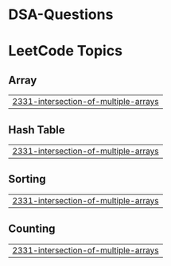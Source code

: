 # DSA-Questions
<!---LeetCode Topics Start-->
# LeetCode Topics
## Array
|  |
| ------- |
| [2331-intersection-of-multiple-arrays](https://github.com/kartikrastogi18/DSA-Questions/tree/master/2331-intersection-of-multiple-arrays) |
## Hash Table
|  |
| ------- |
| [2331-intersection-of-multiple-arrays](https://github.com/kartikrastogi18/DSA-Questions/tree/master/2331-intersection-of-multiple-arrays) |
## Sorting
|  |
| ------- |
| [2331-intersection-of-multiple-arrays](https://github.com/kartikrastogi18/DSA-Questions/tree/master/2331-intersection-of-multiple-arrays) |
## Counting
|  |
| ------- |
| [2331-intersection-of-multiple-arrays](https://github.com/kartikrastogi18/DSA-Questions/tree/master/2331-intersection-of-multiple-arrays) |
<!---LeetCode Topics End-->